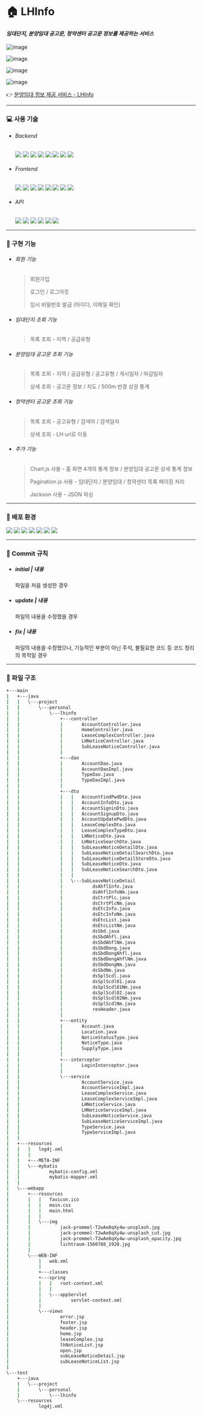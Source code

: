 # :house: LHInfo

#### *임대단지, 분양임대 공고문, 청약센터 공고문 정보를 제공하는 서비스*

![image](https://user-images.githubusercontent.com/52819764/110055818-07437480-7da1-11eb-920f-4c7232f7dd26.png)



![image](https://user-images.githubusercontent.com/52819764/109246962-7875ab80-7826-11eb-9e8c-4f9dfbc3d60d.png)



![image](https://user-images.githubusercontent.com/52819764/109247014-8cb9a880-7826-11eb-930e-515b9e0d2e06.png)



![image](https://user-images.githubusercontent.com/52819764/109247349-1cf7ed80-7827-11eb-8033-527029e1388a.png)



:point_right: [분양임대 정보 제공 서비스 - LHInfo](http://3.36.122.179/)



---



### :computer: 사용 기술

- ###### Backend

  ![](https://img.shields.io/badge/Java-1.11-beige) ![](https://img.shields.io/badge/Spring-5.2.9.RELEASE-beige) ![](https://img.shields.io/badge/Maven-3.8.0-beige) ![](https://img.shields.io/badge/Tomcat-8.5.61-beige) ![](https://img.shields.io/badge/Mysql-8.0-beige) ![](https://img.shields.io/badge/MyBatis-3.5.6-beige) ![](https://img.shields.io/badge/Intellij-2020.3-beige) ![](https://img.shields.io/badge/Jackson-2.12.0-beige)

- ###### Frontend

  ![](https://img.shields.io/badge/Servlet&Jsp-_-brown) ![](https://img.shields.io/badge/Javascript-_-brown) ![](https://img.shields.io/badge/jQuery-3.5.1-brown) ![](https://img.shields.io/badge/HTML&CSS-_-brown) ![](https://img.shields.io/badge/Chart.js-_-brown) ![](https://img.shields.io/badge/Pagination.js-2.1.5-brown) ![](https://img.shields.io/badge/Bootstrap-3.4.1-brown) ![](https://img.shields.io/badge/Fontawesome-_-brown)

- ###### API

  ![](https://img.shields.io/badge/KakaoMapsAPI-Kakao-black) ![](https://img.shields.io/badge/임대주택단지조회API-공공데이터포털-black) ![](https://img.shields.io/badge/분양임대공고문조회API-공공데이터포털-black) ![](https://img.shields.io/badge/분양임대공고별상세정보조회API-공공데이터포털-black) ![](https://img.shields.io/badge/청약센터공지사항목록조회API-공공데이터포털-black) ![](https://img.shields.io/badge/소상공인진흥공단상가(상권)정보API-공공데이터포털-black) 



---



### :floppy_disk: 구현 기능
- ###### 회원 기능

  > 회원가입
  >
  > 로그인 / 로그아웃
  >
  > 임시 비밀번호 발급 (아이디, 이메일 확인)

- ###### 임대단지 조회 기능

  > 목록 조회 - 지역 / 공급유형

- ###### 분양임대 공고문 조회 기능

  > 목록 조회 - 지역 / 공급유형 / 공고유형 / 게시일자 / 마감일자
  >
  > 상세 조회 - 공고문 정보 / 지도 / 500m 반경 상권 통계

- ###### 청약센터 공고문 조회 기능

  > 목록 조회 - 공고유형 / 검색어 / 검색일자
  >
  > 상세 조회 - LH url로 이동

- ###### 추가 기능

  > Chart.js 사용 - 홈 화면 4개의 통계 정보 / 분양임대 공고문 상세 통계 정보
  >
  > Pagination.js 사용 - 임대단지 / 분양임대 / 청약센터 목록 페이징 처리
  >
  > Jackson 사용 - JSON 파싱


---



### :electric_plug: 배포 환경

![](https://img.shields.io/badge/AWS_EC2-_-purple) ![](https://img.shields.io/badge/Ubuntu-20.04-purple) ![](https://img.shields.io/badge/NginX-_-purple) ![](https://img.shields.io/badge/Tomcat-8.5.63-purple) ![](https://img.shields.io/badge/Java-1.11-purple) ![](https://img.shields.io/badge/Docker-_-purple) ![](https://img.shields.io/badge/MySQL-latest-purple)



---



### :speech_balloon: Commit 규칙

- ##### initial | 내용

  파일을 처음 생성한 경우

- ##### update | 내용

  파일의 내용을 수정했을 경우

- ##### fix | 내용

  파일의 내용을 수정했으나, 기능적인 부분이 아닌 주석, 불필요한 코드 등 코드 정리의 목적일 경우


---


### :open_file_folder: 파일 구조

```bash
+---main
|   +---java
|   |   \---project
|   |       \---personal
|   |           \---lhinfo
|   |               +---controller
|   |               |       AccountController.java
|   |               |       HomeController.java
|   |               |       LeaseComplexController.java
|   |               |       LHNoticeController.java
|   |               |       SubLeaseNoticeController.java
|   |               |       
|   |               +---dao
|   |               |       AccountDao.java
|   |               |       AccountDaoImpl.java
|   |               |       TypeDao.java
|   |               |       TypeDaoImpl.java
|   |               |       
|   |               +---dto
|   |               |   |   AccountFindPwdDto.java
|   |               |   |   AccountInfoDto.java
|   |               |   |   AccountSigninDto.java
|   |               |   |   AccountSignupDto.java
|   |               |   |   AccountUpdatePwdDto.java
|   |               |   |   LeaseComplexDto.java
|   |               |   |   LeaseComplexTypeDto.java
|   |               |   |   LHNoticeDto.java
|   |               |   |   LHNoticeSearchDto.java
|   |               |   |   SubLeaseNoticeDetailDto.java
|   |               |   |   SubLeaseNoticeDetailSearchDto.java
|   |               |   |   SubLeaseNoticeDetailStoreDto.java
|   |               |   |   SubLeaseNoticeDto.java
|   |               |   |   SubLeaseNoticeSearchDto.java
|   |               |   |   
|   |               |   \---SubLeaseNoticeDetail
|   |               |           dsAhflInfo.java
|   |               |           dsAhflInfoNm.java
|   |               |           dsCtrtPlc.java
|   |               |           dsCtrtPlcNm.java
|   |               |           dsEtcInfo.java
|   |               |           dsEtcInfoNm.java
|   |               |           dsEtcList.java
|   |               |           dsEtcListNm.java
|   |               |           dsSbd.java
|   |               |           dsSbdAhfl.java
|   |               |           dsSbdAhflNm.java
|   |               |           dsSbdDong.java
|   |               |           dsSbdDongAhfl.java
|   |               |           dsSbdDongAhflNm.java
|   |               |           dsSbdDongNm.java
|   |               |           dsSbdNm.java
|   |               |           dsSplScdl.java
|   |               |           dsSplScdl01.java
|   |               |           dsSplScdl01Nm.java
|   |               |           dsSplScdl02.java
|   |               |           dsSplScdl02Nm.java
|   |               |           dsSplScdlNm.java
|   |               |           resHeader.java
|   |               |           
|   |               +---entity
|   |               |       Account.java
|   |               |       Location.java
|   |               |       NoticeStatusType.java
|   |               |       NoticeType.java
|   |               |       SupplyType.java
|   |               |       
|   |               +---interceptor
|   |               |       LoginInterceptor.java
|   |               |       
|   |               \---service
|   |                       AccountService.java
|   |                       AccountServiceImpl.java
|   |                       LeaseComplexService.java
|   |                       LeaseComplexServiceImpl.java
|   |                       LHNoticeService.java
|   |                       LHNoticeServiceImpl.java
|   |                       SubLeaseNoticeService.java
|   |                       SubLeaseNoticeServiceImpl.java
|   |                       TypeService.java
|   |                       TypeServiceImpl.java
|   |                       
|   +---resources
|   |   |   log4j.xml
|   |   |   
|   |   +---META-INF
|   |   \---mybatis
|   |           mybatis-config.xml
|   |           mybatis-mapper.xml
|   |           
|   \---webapp
|       +---resources
|       |   |   favicon.ico
|       |   |   main.css
|       |   |   main.html
|       |   |   
|       |   \---img
|       |           jack-prommel-T2wAe8qXy4w-unsplash.jpg
|       |           jack-prommel-T2wAe8qXy4w-unsplash_cut.jpg
|       |           jack-prommel-T2wAe8qXy4w-unsplash_opacity.jpg
|       |           lichtraum-1560788_1920.jpg
|       |           
|       \---WEB-INF
|           |   web.xml
|           |   
|           +---classes
|           +---spring
|           |   |   root-context.xml
|           |   |   
|           |   \---appServlet
|           |           servlet-context.xml
|           |           
|           \---views
|                   error.jsp
|                   footer.jsp
|                   header.jsp
|                   home.jsp
|                   leaseComplex.jsp
|                   lhNoticeList.jsp
|                   open.jsp
|                   subLeaseNoticeDetail.jsp
|                   subLeaseNoticeList.jsp
|                   
\---test
    +---java
    |   \---project
    |       \---personal
    |           \---lhinfo
    \---resources
            log4j.xml
```

